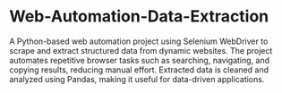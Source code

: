 # Web-Automation-Data-Extraction
A Python-based web automation project using Selenium WebDriver to scrape and extract structured data from dynamic websites. The project automates repetitive browser tasks such as searching, navigating, and copying results, reducing manual effort. Extracted data is cleaned and analyzed using Pandas, making it useful for data-driven applications.
